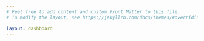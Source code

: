 ```yaml
---
# Feel free to add content and custom Front Matter to this file.
# To modify the layout, see https://jekyllrb.com/docs/themes/#overriding-theme-defaults

layout: dashboard
---
```

